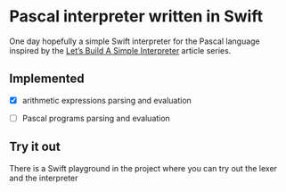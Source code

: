 # Pascal interpreter written in Swift
One day hopefully a simple Swift interpreter for the Pascal language inspired by the [Let’s Build A Simple Interpreter](https://ruslanspivak.com/lsbasi-part1/) article series.

## Implemented

  - [x] arithmetic expressions parsing and evaluation
  - [ ] Pascal programs parsing and evaluation 


## Try it out

There is a Swift playground in the project where you can try out the lexer and the interpreter
